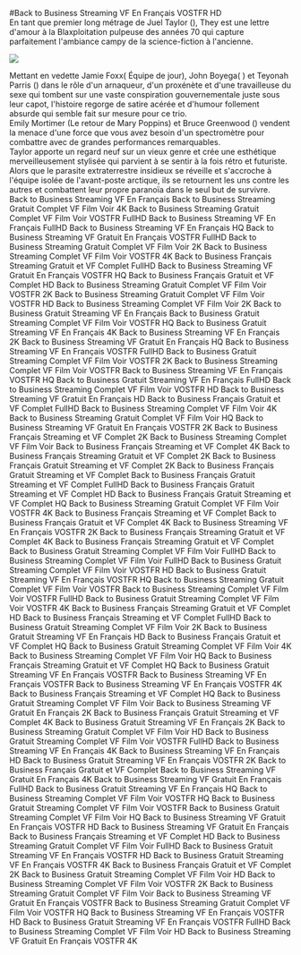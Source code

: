 #Back to Business Streaming VF En Français VOSTFR HD  
En tant que premier long métrage de Juel Taylor (), They  est une lettre d'amour à la Blaxploitation pulpeuse des années 70 qui capture parfaitement l'ambiance campy de la science-fiction à l'ancienne.  
  
[![](https://i.imgur.com/qSNzIqt.png)](https://movie.rssnews.media/nHImgwOSK.php)  
  
Mettant en vedette Jamie Foxx( Équipe de jour), John Boyega( ) et Teyonah Parris () dans le rôle d'un arnaqueur, d'un proxénète et d'une travailleuse du sexe qui tombent sur une vaste conspiration gouvernementale juste sous leur capot, l'histoire regorge de satire acérée et d'humour follement absurde qui semble fait sur mesure pour ce trio.  
Emily Mortimer (Le retour de Mary Poppins) et Bruce Greenwood () vendent la menace d'une force que vous avez besoin d'un spectromètre pour combattre avec de grandes performances remarquables.  
Taylor apporte un regard neuf sur un vieux genre et crée une esthétique merveilleusement stylisée qui parvient à se sentir à la fois rétro et futuriste.  
Alors que le parasite extraterrestre insidieux se réveille et s'accroche à l'équipe isolée de l'avant-poste arctique, ils se retournent les uns contre les autres et combattent leur propre paranoïa dans le seul but de survivre.  
Back to Business Streaming VF En Français
Back to Business Streaming Gratuit Complet VF Film Voir 4K
Back to Business Streaming Gratuit Complet VF Film Voir VOSTFR FullHD
Back to Business Streaming VF En Français FullHD
Back to Business Streaming VF En Français HQ
Back to Business Streaming VF Gratuit En Français VOSTFR FullHD
Back to Business Streaming Gratuit Complet VF Film Voir 2K
Back to Business Streaming Complet VF Film Voir VOSTFR 4K
Back to Business Français Streaming Gratuit et VF Complet FullHD
Back to Business Streaming VF Gratuit En Français VOSTFR HQ
Back to Business Français Gratuit et VF Complet HD
Back to Business Streaming Gratuit Complet VF Film Voir VOSTFR 2K
Back to Business Streaming Gratuit Complet VF Film Voir VOSTFR HD
Back to Business Streaming Complet VF Film Voir 2K
Back to Business Gratuit Streaming VF En Français
Back to Business Gratuit Streaming Complet VF Film Voir VOSTFR HQ
Back to Business Gratuit Streaming VF En Français 4K
Back to Business Streaming VF En Français 2K
Back to Business Streaming VF Gratuit En Français HQ
Back to Business Streaming VF En Français VOSTFR FullHD
Back to Business Gratuit Streaming Complet VF Film Voir VOSTFR 2K
Back to Business Streaming Complet VF Film Voir VOSTFR
Back to Business Streaming VF En Français VOSTFR HQ
Back to Business Gratuit Streaming VF En Français FullHD
Back to Business Streaming Complet VF Film Voir VOSTFR HD
Back to Business Streaming VF Gratuit En Français HD
Back to Business Français Gratuit et VF Complet FullHD
Back to Business Streaming Complet VF Film Voir 4K
Back to Business Streaming Gratuit Complet VF Film Voir HQ
Back to Business Streaming VF Gratuit En Français VOSTFR 2K
Back to Business Français Streaming et VF Complet 2K
Back to Business Streaming Complet VF Film Voir
Back to Business Français Streaming et VF Complet 4K
Back to Business Français Streaming Gratuit et VF Complet 2K
Back to Business Français Gratuit Streaming et VF Complet 2K
Back to Business Français Gratuit Streaming et VF Complet
Back to Business Français Gratuit Streaming et VF Complet FullHD
Back to Business Français Gratuit Streaming et VF Complet HD
Back to Business Français Gratuit Streaming et VF Complet HQ
Back to Business Streaming Gratuit Complet VF Film Voir VOSTFR 4K
Back to Business Français Streaming et VF Complet
Back to Business Français Gratuit et VF Complet 4K
Back to Business Streaming VF En Français VOSTFR 2K
Back to Business Français Streaming Gratuit et VF Complet 4K
Back to Business Français Streaming Gratuit et VF Complet
Back to Business Gratuit Streaming Complet VF Film Voir FullHD
Back to Business Streaming Complet VF Film Voir FullHD
Back to Business Gratuit Streaming Complet VF Film Voir VOSTFR HD
Back to Business Gratuit Streaming VF En Français VOSTFR HQ
Back to Business Streaming Gratuit Complet VF Film Voir VOSTFR
Back to Business Streaming Complet VF Film Voir VOSTFR FullHD
Back to Business Gratuit Streaming Complet VF Film Voir VOSTFR 4K
Back to Business Français Streaming Gratuit et VF Complet HD
Back to Business Français Streaming et VF Complet FullHD
Back to Business Gratuit Streaming Complet VF Film Voir 2K
Back to Business Gratuit Streaming VF En Français HD
Back to Business Français Gratuit et VF Complet HQ
Back to Business Gratuit Streaming Complet VF Film Voir 4K
Back to Business Streaming Complet VF Film Voir HQ
Back to Business Français Streaming Gratuit et VF Complet HQ
Back to Business Gratuit Streaming VF En Français VOSTFR
Back to Business Streaming VF En Français VOSTFR
Back to Business Streaming VF En Français VOSTFR 4K
Back to Business Français Streaming et VF Complet HQ
Back to Business Gratuit Streaming Complet VF Film Voir
Back to Business Streaming VF Gratuit En Français 2K
Back to Business Français Gratuit Streaming et VF Complet 4K
Back to Business Gratuit Streaming VF En Français 2K
Back to Business Streaming Gratuit Complet VF Film Voir HD
Back to Business Gratuit Streaming Complet VF Film Voir VOSTFR FullHD
Back to Business Streaming VF En Français 4K
Back to Business Streaming VF En Français HD
Back to Business Gratuit Streaming VF En Français VOSTFR 2K
Back to Business Français Gratuit et VF Complet
Back to Business Streaming VF Gratuit En Français 4K
Back to Business Streaming VF Gratuit En Français FullHD
Back to Business Gratuit Streaming VF En Français HQ
Back to Business Streaming Complet VF Film Voir VOSTFR HQ
Back to Business Gratuit Streaming Complet VF Film Voir VOSTFR
Back to Business Gratuit Streaming Complet VF Film Voir HQ
Back to Business Streaming VF Gratuit En Français VOSTFR HD
Back to Business Streaming VF Gratuit En Français
Back to Business Français Streaming et VF Complet HD
Back to Business Streaming Gratuit Complet VF Film Voir FullHD
Back to Business Gratuit Streaming VF En Français VOSTFR HD
Back to Business Gratuit Streaming VF En Français VOSTFR 4K
Back to Business Français Gratuit et VF Complet 2K
Back to Business Gratuit Streaming Complet VF Film Voir HD
Back to Business Streaming Complet VF Film Voir VOSTFR 2K
Back to Business Streaming Gratuit Complet VF Film Voir
Back to Business Streaming VF Gratuit En Français VOSTFR
Back to Business Streaming Gratuit Complet VF Film Voir VOSTFR HQ
Back to Business Streaming VF En Français VOSTFR HD
Back to Business Gratuit Streaming VF En Français VOSTFR FullHD
Back to Business Streaming Complet VF Film Voir HD
Back to Business Streaming VF Gratuit En Français VOSTFR 4K